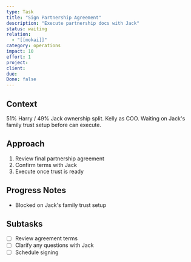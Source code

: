 ```yaml
---
type: Task
title: "Sign Partnership Agreement"
description: "Execute partnership docs with Jack"
status: waiting
relation:
  - "[[mokai]]"
category: operations
impact: 10
effort: 1
project:
client:
due:
Done: false
---
```


## Context
51% Harry / 49% Jack ownership split. Kelly as COO. Waiting on Jack's family trust setup before can execute.

## Approach
1. Review final partnership agreement
2. Confirm terms with Jack
3. Execute once trust is ready

## Progress Notes
- Blocked on Jack's family trust setup

## Subtasks
- [ ] Review agreement terms
- [ ] Clarify any questions with Jack
- [ ] Schedule signing
